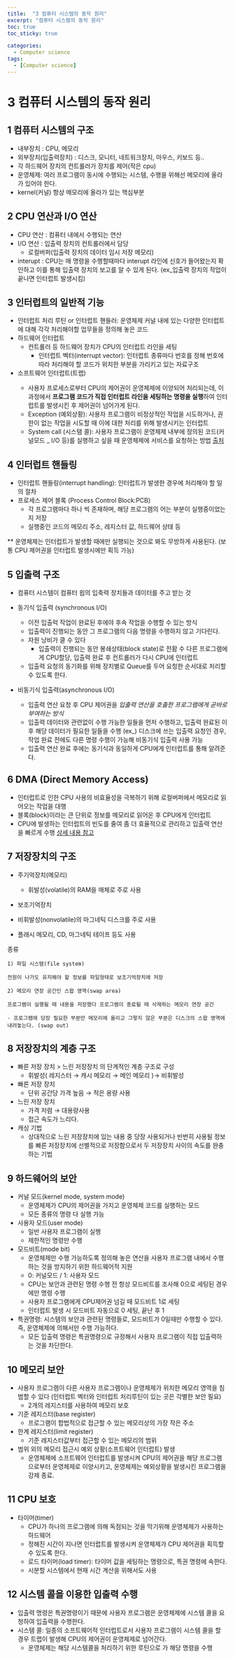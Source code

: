 ```yaml
---
title:  "3 컴퓨터 시스템의 동작 원리"
excerpt: "컴퓨터 시스템의 동작 원리"
toc: true
toc_sticky: true

categories:
  - Computer science
tags:
  - [Computer science]
---  
```


# 3 컴퓨터 시스템의 동작 원리 #

## 1 컴퓨터 시스템의 구조 ##
- 내부장치 : CPU, 메모리
- 외부장치(입출력장치) : 디스크, 모니터, 네트워크장치, 마우스, 키보드 등..
- 각 하드웨어 장치의 컨트롤러가 장치를 제어(작은 cpu)
- 운영체제: 여러 프로그램이 동시에 수행되는 시스템, 수행을 위해선 메모리에 올라가 있어야 한다.
- kernel(커널) 항상 메모리에 올라가 있는 핵심부분
## 2 CPU 연산과 I/O 연산 ##
- CPU 연산 : 컴퓨터 내에서 수행되는 연산
- I/O 연산 : 입출력 장치의 컨트롤러에서 담당
  -  로컬버퍼(입출력 장치의 데이터 임시 저장 메모리)
-  interupt : CPU는 매 명령을 수행할때마다 interupt 라인에 신호가 들어왔는지 확인하고 이를 통해 입출력 장치의 보고를 알 수 있게 된다. (ex_입출력 장치의 작업이 끝나면 인터럽트 발생시킴)
## 3 인터럽트의 일반적 기능 ##
- 인터럽트 처리 루틴 or 인터럽트 핸들러: 운영체제 커널 내에 있는 다양한 인터럽트에 대해 각각 처리해야할 업무들을 정의해 놓은 코드
- 하드웨어 인터럽트
  - 컨트롤러 등 하드웨어 장치가 CPU의 인터럽트 라인을 세팅
    - 인터럽트 벡터(interrupt vector): 인터럽트 종류마다 번호를 정해 번호에 따라 처리해야 할 코드가 위치한 부분을 가리키고 있는 자료구조
- 소프트웨어 인터럽트(트랩<Trap>)
  - 사용자 프로세스로부터 CPU의 제어권이 운영체제에 이양되어 처리되는데, 이 과정에서 <b>프로그램 코드가 직접 인터럽트 라인을 세팅하는 명령을 실행</b>하여 인터럽트를 발생시킨 후 제어권이 넘어가게 된다.
  - Exception (예외상황): 사용자 프로그램이 비정상적인 작업을 시도하거나, 권한이 없는 작업을 시도할 때 이에 대한 처리를 위해 발생시키는 인터럽트
  - System call (시스탬 콜): 사용자 프로그램이 운영체제 내부에 정의된 코드(커널모드 _ I/O 등)를 실행하고 싶을 때 운영체제에 서비스를 요청하는 방법 <a href="https://luckyyowu.tistory.com/133" target="_blank">출처</a>

## 4 인터럽트 핸들링 ##
- 인터럽트 핸들링(interrupt handling): 인터럽트가 발생한 경우에 처리해야 할 일의 절차
- 프로세스 제어 블록 (Process Control Block:PCB)
  - 각 프로그램마다 하나 씩 존재하며, 해당 프로그램의 어는 부분이 실행중이었는지 저장
  - 실행중인 코드의 메모리 주소, 레지스터 값, 하드웨어 상태 등

** 운영체제는 인터럽트가 발생할 때에만 실행되는 것으로 봐도 무방하게 사용된다. (보통 CPU 제어권을 인터럽트 발생시에만 획득 가능)

## 5 입출력 구조 ##
- 컴퓨터 시스템이 컴퓨터 욉의 입축력 장치들과 데이터를 주고 받는 것
- 동기식 입출력 (synchronous I/O)
  - 이전 입출럭 작업이 완료된 후에야 후속 작업을 수행할 수 있는 방식
  - 입출력이 진행되는 동안 그 프로그램의 다음 명령을 수행하지 않고 기다린다.
  - 자원 낭비가 클 수 있다
    - 입출력이 진행되는 동안 봉쇄상태(block state)로 전홤 수 다른 프로그램에게 CPU할당, 입출력 완료 후 컨트롤러가 다시 CPU에 인터럽트
  - 입출력 요청의 동기화를 위해 장치별로 Queue를 두어 요청한 순서대로 처리할 수 있도록 한다.

- 비동기식 입출력(asynchronous I/O)

  - 입출력 연산 요청 후 CPU 제어권을 <i>입출력 연산을 호출한 프로그램에게 곧바로 부여하는 방식</i>
  - 입출력 데이터와 관련없이 수행 가능한 일들을 먼저 수행하고, 입출력 완료된 이후 해당 데이터가 필요한 일들을 수행 (ex_) 디스크에 쓰는 입출력 요청인 경우, 작업 완료 전에도 다른 명령 수행이 가능해 비동기식 입출력 사용 가능
  - 입출력 연산 완료 후에는 동기식과 동일하게 CPU에게 인터럽트를 통해 알려준다.

## 6 DMA (Direct Memory Access) ##
  - 인터럽트로 인한 CPU 사용의 비효율성을 극복하기 위해 로컬버퍼에서 메모리로 읽어오는 작업을 대행
  - 블록(block)이라는 큰 단위로 정보를 메모리로 읽어온 후 CPU에게 인터럽트
  - CPU에 발생하는 인터럽트의 빈도를 줄여 좀 더 효율적으로 관리하고 입출력 연산을 빠르게 수행 <a href="https://kkhipp.tistory.com/168" target="_blank">상세 내용 참고</a>
  
## 7 저장장치의 구조 ##

  - 주기억장치(메모리)
    - 휘발성(volatile)의 RAM을 매체로 주로 사용
  - 보조기억장치

  - 비휘발성(nonvolatile)의 마그네틱 디스크를 주로 사용

  - 플래시 메모리, CD, 마그네틱 테이프 등도 사용

  종류
    
    1) 파일 시스템(file system)

    전원이 나가도 유지해야 할 정보를 파일형태로 보조기억장치에 저장

    2) 메모리 연장 공간인 스왑 영역(swap area)

    프로그램이 실행될 때 내용을 저장했다 프로그램이 종료될 때 삭제하는 메모리 연장 공간

    - 프로그램에 당장 필요한 부분만 메모리에 올리고 그렇지 않은 부분은 디스크의 스왑 영역에 내려놓는다. (swap out)

## 8 저장장치의 계층 구조 ##

  - 빠른 저장 장치 > 느린 저장장치 의 단계적인 계층 구조로 구성
    - 휘발성( 레지스터 → 캐시 메모리 → 메인 메모리 )→ 비휘발성
  - 빠른 저장 장치
    - 단위 공간당 가격 높음 → 적은 용량 사용
  - 느린 저장 장치
    - 가격 저렴 → 대용량사용
    - 접근 속도가 느리다.
  - 캐싱 기법
    -  상대적으로 느린 저장장치에 있는 내용 중 당장 사용되거나 빈번히 사용될 정보를 빠른 저장장치에 선별적으로 저장함으로서 두 저장장치 사이의 속도를 완충하는 기법

## 9 하드웨어의 보안 ##

  - 커널 모드(kernel mode, system mode)
    - 운영체제가 CPU의 제어권을 가지고 운영체제 코드를 실행하는 모드
    - 모든 종류의 명령 다 실행 가능
  - 사용자 모드(user mode)
    - 일반 사용자 프로그램이 실행
    - 제한적인 명령만 수행
  - 모드비트(mode bit)
    - 운영체제만 수행 가능하도록 정의해 놓은 연산을 사용자 프로그램 내에서 수행하는 것을 방지하기 위한 하드웨어적 지원
    - 0: 커널모드 / 1: 사용자 모드
    - CPU는 보안과 관련된 명령 수행 전 항상 모드비트를 조사해 0으로 세팅된 경우에만 명령 수행
    - 사용자 프로그램에게 CPU제어권 넘길 때 모드비트 1로 세팅
    - 인터럽트 발생 시 모드비트 자동으로 0 세팅, 끝난 후 1
  - 특권명령: 시스템의 보안과 관련된 명령들로, 모드비트가 0일때만 수행할 수 있다. 즉, 운영체제에 의해서만 수행 가능하다.
    - 모든 입출력 명령은 특권명령으로 규정해서 사용자 프로그램이 직접 입출력하는 것을 차단한다.

## 10 메모리 보안 ##

  -  사용자 프로그램이 다른 사용자 프로그램이나 운영체제가 위치한 메모리 영역을 침범할 수 있다 (인터럽트 벡터와 인터럽트 처리루틴이 있는 곳은 각별한 보안 필요)
     - 2개의 레지스터를 사용하여 메모리 보호
  - 기준 레지스터(base register)
    - 프로그램이 합법적으로 접근할 수 있는 메모리상의 가장 작은 주소
  - 한계 레지스터(limit register)
    - 기준 레지스터값부터 접근할 수 있는 메모리의 범위
  - 범위 외의 메모리 접근시 예외 상황(소프트웨어 인터럽트) 발생
    - 운영체제에 소프트웨어 인터럽트를 발생시켜 CPU의 제어권을 해당 프로그램으로부터 운영체제로 이양시키고, 운영체제는 예외상황을 발생시킨 프로그램을 강제 종료.
  
## 11 CPU 보호 ##

  - 타이머(timer)
    - CPU가 하나의 프로그램에 의해 독점되는 것을 막기위해 운영체제가 사용하는 하드웨어
    - 정해진 시간이 지나면 인터럽트를 발생시켜 운영체제가 CPU 제어권을 획득할 수 있도록 한다.
    - 로드 타이머(load timer): 타이머 값을 세팅하는 명령으로, 특권 명령에 속한다.
    - 시분할 시스템에서 현재 시간 계산을 위해서도 사용

## 12 시스템 콜을 이용한 입출력 수행 ##

  - 입출력 명령은 특권명령이기 때문에 사용자 프로그램은 운영체제에 시스템 콜을 요청하여 입출력을 수행한다.
  - 시스템 콜: 일종의 소프트웨어적 인터럽트로서 사용자 프로그램이 시스템 콜을 할 경우 트랩이 발생해 CPU의 제어권이 운영체제로 넘어간다.
    - 운영체제는 해당 시스템콜을 처리하기 위한 루틴으로 가 해당 명령을 수행